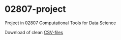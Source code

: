 # 02807-project

Project in 02807 Computational Tools for Data Science

Download of clean [CSV-files](https://we.tl/t-1A7Gx6rxG7)
